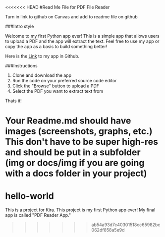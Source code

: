 <<<<<<< HEAD
#Read Me File for PDF File Reader

Turn in link to github on Canvas and add to readme file on github

###Intro style

Welcome to my first Python app ever! This is a simple app that allows users to upload a PDF and the app will extract the text. Feel free to use my app or copy the app as a basis to build something better!

Here is the [Link](https://github.com/kirwilso/PDF-Reader/blob/master/PDF%20Reader%20App.py) to my app in Github.

###Instructions 
1. Clone and download the app
2. Run the code on your preferred source code editor 
3. Click the "Browse" button to upload a PDF
4. Select the PDF you want to extract text from 

Thats it!




Your Readme.md should have images (screenshots, graphs, etc.) This don't have to be super high-res and should be put in a subfolder (img or docs/img if you are going with a docs folder in your project)
=======
# hello-world
This is a project for Kira. This project is my first Python app ever! My final app is called "PDF Reader App."
>>>>>>> ab54a93d7c40301518cc65982bc062df858a5e9d
